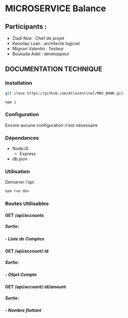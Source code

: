 # MICROSERVICE Balance

## Participants :
- Ziadi Noé : Chef de projet
- Keovilay Loan : architecte logiciel
- Mignon Valentin : Testeur
- Boukada Adel : développeur

## DOCUMENTATION TECHNIQUE

### Installation
```bash
git clone https://github.com/Atlasentinel/MNS_BANK.git
```
```bash
npm i
```


### Configuration
Encore aucune configuration n'est nécessaire


### Dépendances
- NodeJS
    - Express
- db.json


### Utilisation

*Démarrer l'api*
```bash
npm run dev
```

### Routes Utilisables

#### **GET /api/accounts**
##### Sortie:
##### - Liste de Comptes

#### **GET /api/account/:id**
##### Sortie:
##### - Objet Compte

#### **GET /api/account/:id/amount**
##### Sortie:
##### - Nombre flottant
